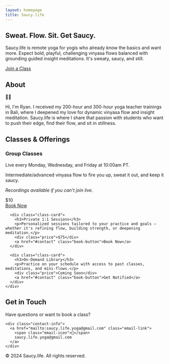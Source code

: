 ```yaml
---
layout: homepage
title: Saucy.life
---
```


<!-- Header / Hero Section -->
<section class="hero">
  <div class="hero-content">
    <h1>Sweat. Flow. Sit. Get Saucy.</h1>
    <p>Saucy.life is remote yoga for yogis who already know the basics and want more. Expect bold, playful, challenging vinyasa flows balanced with grounding guided insight meditations. It's sweaty, saucy, and still.</p>
    <a href="#classes" class="cta-button">Join a Class</a>
  </div>
</section>

<!-- About Section -->
<section class="about">
  <div class="container">
    <div class="about-content">
      <h2>About</h2>
      <div class="about-photo">🧘‍♂️</div>
      <p>Hi, I'm Ryan. I received my 200-hour and 300-hour yoga teacher trainings in Bali, where I deepened my love for dynamic vinyasa flow and insight meditation. Saucy.life is where I share that passion with students who want to push their edge, find their flow, and sit in stillness.</p>
    </div>
  </div>
</section>

<!-- Classes Section -->
<section class="classes" id="classes">
  <div class="container">
    <h2>Classes & Offerings</h2>
    <div class="classes-grid">
      <div class="class-card">
        <h3>Group Classes</h3>
        <p>Live every Monday, Wednesday, and Friday at 10:00am PT.</p>
        <p>Intermediate/advanced vinyasa flow to fire you up, sweat it out, and keep it saucy.</p>
        <p><em>Recordings available if you can't join live.</em></p>
        <div class="price">$10</div>
        <a href="#contact" class="book-button">Book Now</a>
      </div>
      
      <div class="class-card">
        <h3>Private 1:1 Sessions</h3>
        <p>Personalized sessions tailored to your practice and goals — whether it's refining flow, building strength, or deepening meditation.</p>
        <div class="price">$75</div>
        <a href="#contact" class="book-button">Book Now</a>
      </div>
      
      <div class="class-card">
        <h3>On-Demand Library</h3>
        <p>Practice on your schedule with access to past classes, meditations, and mini-flows.</p>
        <div class="price">Coming Soon</div>
        <a href="#contact" class="book-button">Get Notified</a>
      </div>
    </div>
  </div>
</section>

<!-- Contact Section -->
<section class="contact" id="contact">
  <div class="container">
    <h2>Get in Touch</h2>
    <p>Have questions or want to book a class?</p>
    
    <div class="contact-info">
      <a href="mailto:saucy.life.yoga@gmail.com" class="email-link">
        <span class="email-icon">📧</span>
        saucy.life.yoga@gmail.com
      </a>
    </div>
  </div>
</section>

<!-- Footer -->
<footer class="footer">
  <div class="container">
    <p>&copy; 2024 Saucy.life. All rights reserved.</p>
  </div>
</footer>